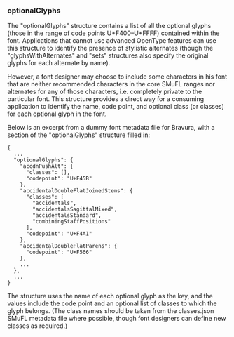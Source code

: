 ### optionalGlyphs

The "optionalGlyphs" structure contains a list of all the optional glyphs
(those in the range of code points U+F400–U+FFFF) contained within the font.
Applications that cannot use advanced OpenType features can use this structure
to identify the presence of stylistic alternates (though the
"glyphsWithAlternates" and "sets" structures also specify the original glyphs
for each alternate by name).

However, a font designer may choose to include some characters in his
font that are neither recommended characters in the core SMuFL ranges
nor alternates for any of those characters, i.e. completely private to
the particular font. This structure provides a direct way for a
consuming application to identify the name, code point, and optional
class (or classes) for each optional glyph in the font.

Below is an excerpt from a dummy font metadata file for Bravura, with a
section of the "optionalGlyphs" structure filled in:

```
{
  ...
  "optionalGlyphs": {
    "accdnPushAlt": {
      "classes": [],
      "codepoint": "U+F45B"
    },
    "accidentalDoubleFlatJoinedStems": {
      "classes": [
        "accidentals",
        "accidentalsSagittalMixed",
        "accidentalsStandard",
        "combiningStaffPositions"
      ],
      "codepoint": "U+F4A1"
    },
    "accidentalDoubleFlatParens": {
      "codepoint": "U+F566"
    },
    ...
  },
  ...
}
```

The structure uses the name of each optional glyph as the key, and the
values include the code point and an optional list of classes to which
the glyph belongs. (The class names should be taken from the
classes.json SMuFL metadata file where possible, though font designers
can define new classes as required.)
